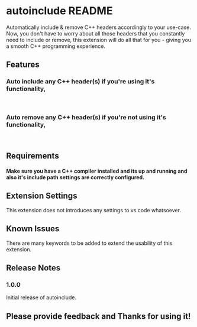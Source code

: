 # autoinclude README

Automatically include & remove C++ headers accordingly to your use-case. Now, you don't have to worry about all those headers that you constantly need to include or remove, this extension will do all that for you - giving you a smooth C++ programming experience.

## Features

### Auto include any C++ header(s) if you're using it's functionality,
<br />

### Auto remove any C++ header(s) if you're not using it's functionality,
<br />

## Requirements

#### Make sure you have a C++ compiler installed and its up and running and also it's include path settings are correctly configured.

## Extension Settings

This extension does not introduces any settings to vs code whatsoever.

## Known Issues

There are many keywords to be added to extend the usability of this extension.

## Release Notes

### 1.0.0

Initial release of autoinclude.

## **Please provide feedback and Thanks for using it!**
